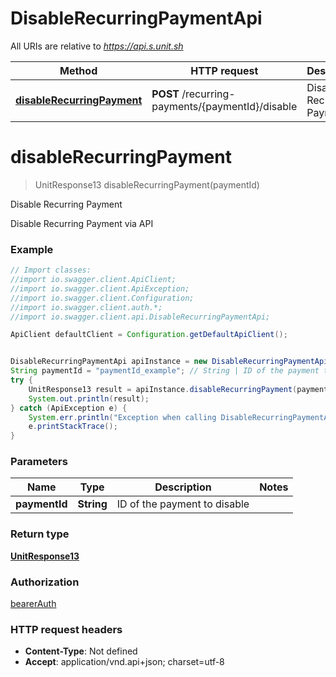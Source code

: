 # DisableRecurringPaymentApi

All URIs are relative to *https://api.s.unit.sh*

Method | HTTP request | Description
------------- | ------------- | -------------
[**disableRecurringPayment**](DisableRecurringPaymentApi.md#disableRecurringPayment) | **POST** /recurring-payments/{paymentId}/disable | Disable Recurring Payment

<a name="disableRecurringPayment"></a>
# **disableRecurringPayment**
> UnitResponse13 disableRecurringPayment(paymentId)

Disable Recurring Payment

Disable Recurring Payment via API 

### Example
```java
// Import classes:
//import io.swagger.client.ApiClient;
//import io.swagger.client.ApiException;
//import io.swagger.client.Configuration;
//import io.swagger.client.auth.*;
//import io.swagger.client.api.DisableRecurringPaymentApi;

ApiClient defaultClient = Configuration.getDefaultApiClient();


DisableRecurringPaymentApi apiInstance = new DisableRecurringPaymentApi();
String paymentId = "paymentId_example"; // String | ID of the payment to disable
try {
    UnitResponse13 result = apiInstance.disableRecurringPayment(paymentId);
    System.out.println(result);
} catch (ApiException e) {
    System.err.println("Exception when calling DisableRecurringPaymentApi#disableRecurringPayment");
    e.printStackTrace();
}
```

### Parameters

Name | Type | Description  | Notes
------------- | ------------- | ------------- | -------------
 **paymentId** | **String**| ID of the payment to disable |

### Return type

[**UnitResponse13**](UnitResponse13.md)

### Authorization

[bearerAuth](../README.md#bearerAuth)

### HTTP request headers

 - **Content-Type**: Not defined
 - **Accept**: application/vnd.api+json; charset=utf-8

